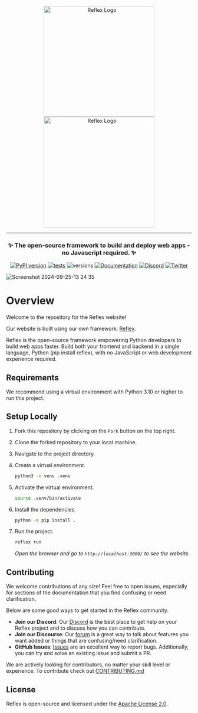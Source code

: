 <div align="center">
<img src="https://raw.githubusercontent.com/reflex-dev/reflex/main/docs/images/reflex_dark.svg#gh-light-mode-only" alt="Reflex Logo" width="300px">
<img src="https://raw.githubusercontent.com/reflex-dev/reflex/main/docs/images/reflex_light.svg#gh-dark-mode-only" alt="Reflex Logo" width="300px">

<hr>

### **✨ The open-source framework to build and deploy web apps - no Javascript required. ✨**
[![PyPI version](https://badge.fury.io/py/reflex.svg)](https://badge.fury.io/py/reflex)
[![tests](https://github.com/reflex-dev/reflex-web/actions/workflows/integration_tests.yml/badge.svg)](https://github.com/reflex-dev/reflex-web/actions/workflows/integration_tests.yml)
![versions](https://img.shields.io/pypi/pyversions/reflex.svg)
[![Documentation](https://img.shields.io/badge/Documentation%20-Introduction%20-%20%23007ec6)](https://reflex.dev/docs/getting-started/introduction/)
[![Discord](https://img.shields.io/discord/1029853095527727165?color=%237289da&label=Discord)](https://discord.gg/T5WSbC2YtQ)
[![Twitter](https://img.shields.io/twitter/follow/getreflex)](https://x.com/getreflex)
</div>

![Screenshot 2024-09-25-13 24 35](https://github.com/user-attachments/assets/4e18e223-6757-4345-bdce-f655dc264996)

# Overview

Welcome to the repository for the Reflex website!

Our website is built using our own framework: [Reflex](https://reflex.dev/).

Reflex is the open-source framework empowering Python developers to build web apps faster.
Build both your frontend and backend in a single language, Python (pip install reflex), with no JavaScript or web development experience required.

## Requirements

We recommend using a virtual environment with Python 3.10 or higher to run this project.

## Setup Locally

1. Fork this repository by clicking on the `Fork` button on the top right.
2. Clone the forked repository to your local machine.
3. Navigate to the project directory.
4. Create a virtual environment.

    ```bash
    python3 -m venv .venv
    ```

5. Activate the virtual environment.

    ```bash
    source .venv/bin/activate
    ```

6. Install the dependencies.

    ```bash
    python -m pip install .
    ```

7. Run the project.

    ```bash
    reflex run
    ```

    *Open the browser and go to `http://localhost:3000/` to see the website.*

## Contributing

We welcome contributions of any size!
Feel free to open issues, especially for sections of the documentation that you find confusing or need clarification.

Below are some good ways to get started in the Reflex community.

 - **Join our Discord**: Our [Discord](https://discord.gg/T5WSbC2YtQ) is the best place to get help on your Reflex project and to discuss how you can contribute.
 - **Join our Discourse**: Our [forum](https://forum.reflex.dev/) is a great way to talk about features you want added or things that are confusing/need clarification.
 - **GitHub Issues**: [Issues](https://github.com/reflex-dev/reflex/issues) are an excellent way to report bugs. Additionally, you can try and solve an existing issue and submit a PR.

We are actively looking for contributors, no matter your skill level or experience. To contribute check out [CONTRIBUTING.md](https://github.com/reflex-dev/reflex/blob/main/CONTRIBUTING.md)

## License

Reflex is open-source and licensed under the [Apache License 2.0](https://www.apache.org/licenses/LICENSE-2.0).
